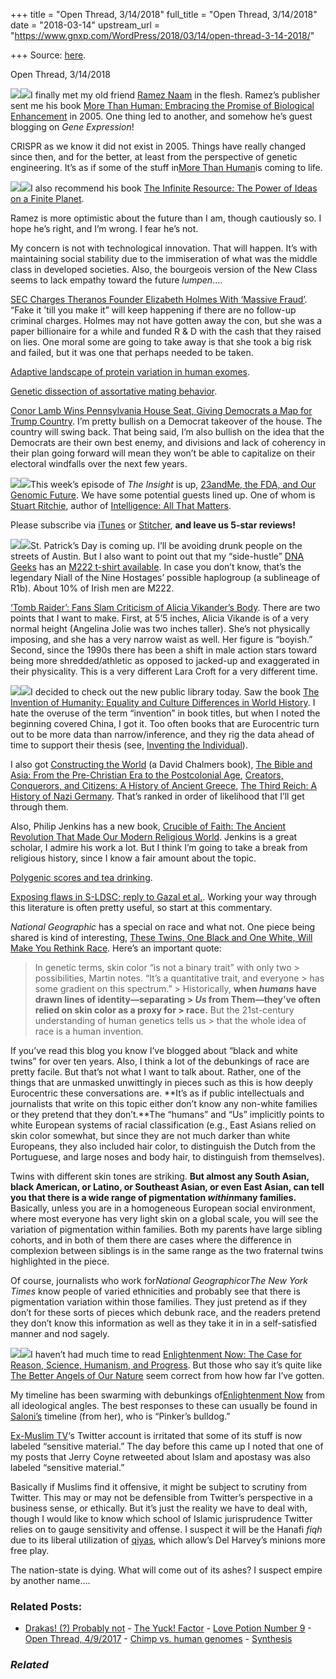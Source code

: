 +++
title = "Open Thread, 3/14/2018"
full_title = "Open Thread, 3/14/2018"
date = "2018-03-14"
upstream_url = "https://www.gnxp.com/WordPress/2018/03/14/open-thread-3-14-2018/"

+++
Source: [here](https://www.gnxp.com/WordPress/2018/03/14/open-thread-3-14-2018/).

Open Thread, 3/14/2018

![](https://i0.wp.com/www.gnxp.com/WordPress/wp-content/uploads/2018/03/ramez.jpg?resize=282%2C237&ssl=1)![](https://i0.wp.com/www.gnxp.com/WordPress/wp-content/uploads/2018/03/ramez.jpg?resize=282%2C237&ssl=1)I finally met my old friend [Ramez Naam](http://rameznaam.com/) in the flesh. Ramez’s publisher sent me his book [More Than Human: Embracing the Promise of Biological Enhancement](https://www.amazon.com/exec/obidos/ASIN/0557582334/geneexpressio-20/ref=as_at?creativeASIN=0195325419&linkCode=w61&imprToken=KSHkgwezmjtCY4A.Tbym0g&slotNum=33) in 2005. One thing led to another, and somehow he’s guest blogging on *Gene Expression*!

CRISPR as we know it did not exist in 2005. Things have really changed since then, and for the better, at least from the perspective of genetic engineering. It’s as if some of the stuff in[More Than Human](https://www.amazon.com/exec/obidos/ASIN/0557582334/geneexpressio-20/ref=as_at?creativeASIN=0195325419&linkCode=w61&imprToken=KSHkgwezmjtCY4A.Tbym0g&slotNum=33)is coming to life.

[![](https://i0.wp.com/www.gnxp.com/WordPress/wp-content/uploads/2018/03/the_infinite_resource.jpeg?resize=178%2C283&ssl=1)![](https://i0.wp.com/www.gnxp.com/WordPress/wp-content/uploads/2018/03/the_infinite_resource.jpeg?resize=178%2C283&ssl=1)](https://www.amazon.com/exec/obidos/ASIN/161168255X/geneexpressio-20/ref=as_at/?imprToken=hKZpg9qixemF0TvKp6QPfA&slotNum=0&creativeASIN=0195325419&linkCode=w61&imprToken=KSHkgwezmjtCY4A.Tbym0g&slotNum=33)I also recommend his book [The Infinite Resource: The Power of Ideas on a Finite Planet](https://www.amazon.com/exec/obidos/ASIN/161168255X/geneexpressio-20/ref=as_at/?imprToken=hKZpg9qixemF0TvKp6QPfA&slotNum=0&creativeASIN=0195325419&linkCode=w61&imprToken=KSHkgwezmjtCY4A.Tbym0g&slotNum=33).

Ramez is more optimistic about the future than I am, though cautiously so. I hope he’s right, and I’m wrong. I fear he’s not.

My concern is not with technological innovation. That will happen. It’s with maintaining social stability due to the immiseration of what was the middle class in developed societies. Also, the bourgeois version of the New Class seems to lack empathy toward the future *lumpen*….

[SEC Charges Theranos Founder Elizabeth Holmes With ‘Massive Fraud’](https://www.inc.com/business-insider/elizabeth-holmes-theranos-founder-ceo-sec-fraud-blood-test-investigation-settlement-sunny-balwani.html). “Fake it ’till you make it” will keep happening if there are no follow-up criminal charges. Holmes may not have gotten away the con, but she was a paper billionaire for a while and funded R & D with the cash that they raised on lies. One moral some are going to take away is that she took a big risk and failed, but it was one that perhaps needed to be taken.

[Adaptive landscape of protein variation in human exomes](https://www.biorxiv.org/content/early/2018/03/14/282152).

[Genetic dissection of assortative mating behavior](https://www.biorxiv.org/content/early/2018/03/14/282301).

[Conor Lamb Wins Pennsylvania House Seat, Giving Democrats a Map for Trump Country](https://www.nytimes.com/2018/03/14/us/politics/democrats-republicans-pennsylvania-special-election.html?hp&action=click&pgtype=Homepage&clickSource=story-heading&module=first-column-region&region=top-news&WT.nav=top-news). I’m pretty bullish on a Democrat takeover of the house. The country will swing back. That being said, I’m also bullish on the idea that the Democrats are their own best enemy, and divisions and lack of coherency in their plan going forward will mean they won’t be able to capitalize on their electoral windfalls over the next few years.

[![](https://i0.wp.com/www.gnxp.com/WordPress/wp-content/uploads/2018/03/intelligence_all_that_matters.jpeg?resize=191%2C264&ssl=1)![](https://i0.wp.com/www.gnxp.com/WordPress/wp-content/uploads/2018/03/intelligence_all_that_matters.jpeg?resize=191%2C264&ssl=1)](https://www.amazon.com/exec/obidos/ASIN/1444791877/geneexpressio-20/ref=as_at?creativeASIN=0691090106&linkCode=w61&imprToken=DU.H0cU0u6iWhQ1dWxrH3Q&slotNum=29)This week’s episode of *The Insight* is up, [23andMe, the FDA, and Our Genomic Future](https://itunes.apple.com/us/podcast/the-insight/id1324744423?mt=2). We have some potential guests lined up. One of whom is [Stuart Ritchie](https://twitter.com/StuartJRitchie), author of [Intelligence: All That Matters](https://www.amazon.com/exec/obidos/ASIN/1444791877/geneexpressio-20/ref=as_at?creativeASIN=0691090106&linkCode=w61&imprToken=DU.H0cU0u6iWhQ1dWxrH3Q&slotNum=29).

Please subscribe via [iTunes](https://itunes.apple.com/us/podcast/the-insight/id1324744423?mt=2) or [Stitcher](https://www.stitcher.com/podcast/insitome/the-insight), **and leave us 5-star reviews!**

[![](https://i0.wp.com/www.gnxp.com/WordPress/wp-content/uploads/2018/03/m222.jpg?resize=200%2C245&ssl=1)![](https://i0.wp.com/www.gnxp.com/WordPress/wp-content/uploads/2018/03/m222.jpg?resize=200%2C245&ssl=1)](https://dnageeks.com/products/the-r1b-m222-haplotee?utm_source=open_thread_3_14_2018&utm_medium=dnageeks)St. Patrick’s Day is coming up. I’ll be avoiding drunk people on the streets of Austin. But I also want to point out that my “side-hustle” [DNA Geeks](https://dnageeks.com/products/the-r1b-m222-haplotee?utm_source=open_thread_3_14_2018&utm_medium=dnageeks) has an [M222 t-shirt available](https://dnageeks.com/products/the-r1b-m222-haplotee?utm_source=open_thread_3_14_2018&utm_medium=dnageeks). In case you don’t know, that’s the legendary Niall of the Nine Hostages’ possible haplogroup (a sublineage of R1b). About 10% of Irish men are M222.

[‘Tomb Raider’: Fans Slam Criticism of Alicia Vikander’s Body](https://www.hollywoodreporter.com/heat-vision/tomb-raider-fans-slam-criticism-alicia-vikanders-body-movie-1094440). There are two points that I want to make. First, at 5’5 inches, Alicia Vikande is of a very normal height (Angelina Jolie was two inches taller). She’s not physically imposing, and she has a very narrow waist as well. Her figure is “boyish.” Second, since the 1990s there has been a shift in male action stars toward being more shredded/athletic as opposed to jacked-up and exaggerated in their physicality. This is a very different Lara Croft for a very different time.

[![](https://i0.wp.com/www.gnxp.com/WordPress/wp-content/uploads/2018/03/the_invention_of_humanity.jpeg?resize=182%2C277&ssl=1)![](https://i0.wp.com/www.gnxp.com/WordPress/wp-content/uploads/2018/03/the_invention_of_humanity.jpeg?resize=182%2C277&ssl=1)](https://www.amazon.com/exec/obidos/ASIN/0674971965/geneexpressio-20/ref=as_at?creativeASIN=B00RTY0LPO&linkCode=w61&imprToken=RH8TIPnsC7U4cCROc.d0YA&slotNum=29)I decided to check out the new public library today. Saw the book [The Invention of Humanity: Equality and Culture Differences in World History](https://www.amazon.com/exec/obidos/ASIN/0674971965/geneexpressio-20/ref=as_at?creativeASIN=B00RTY0LPO&linkCode=w61&imprToken=RH8TIPnsC7U4cCROc.d0YA&slotNum=29). I hate the overuse of the term “invention” in book titles, but when I noted the beginning covered China, I got it. Too often books that are Eurocentric turn out to be more data than narrow/inference, and they rig the data ahead of time to support their thesis (see, [Inventing the Individual](https://www.amazon.com/exec/obidos/ASIN/0674979885/geneexpressio-20/ref=as_at?creativeASIN=0393067785&linkCode=w61&imprToken=QxNOFjkunbWsg-fLf7OtEA&slotNum=35)).

I also got [Constructing the World](https://www.amazon.com/exec/obidos/ASIN/019960858X/geneexpressio-20/ref=as_at?creativeASIN=0393067785&linkCode=w61&imprToken=QxNOFjkunbWsg-fLf7OtEA&slotNum=35) (a David Chalmers book), [The Bible and Asia: From the Pre-Christian Era to the Postcolonial Age](https://www.amazon.com/exec/obidos/ASIN/0674049071/geneexpressio-20/ref=as_at?creativeASIN=0393067785&linkCode=w61&imprToken=QxNOFjkunbWsg-fLf7OtEA&slotNum=35), [Creators, Conquerors, and Citizens: A History of Ancient Greece](https://www.amazon.com/exec/obidos/ASIN/019023430X/geneexpressio-20/ref=as_at?creativeASIN=0393067785&linkCode=w61&imprToken=QxNOFjkunbWsg-fLf7OtEA&slotNum=35), [The Third Reich: A History of Nazi Germany](https://www.amazon.com/exec/obidos/ASIN/1451651139/geneexpressio-20/ref=as_at?creativeASIN=0393067785&linkCode=w61&imprToken=QxNOFjkunbWsg-fLf7OtEA&slotNum=35). That’s ranked in order of likelihood that I’ll get through them.

Also, Philip Jenkins has a new book, [Crucible of Faith: The Ancient Revolution That Made Our Modern Religious World](https://www.amazon.com/exec/obidos/ASIN/0465096409/geneexpressio-20/ref=as_at?creativeASIN=0393067785&linkCode=w61&imprToken=QxNOFjkunbWsg-fLf7OtEA&slotNum=35). Jenkins is a great scholar, I admire his work a lot. But I think I’m going to take a break from religious history, since I know a fair amount about the topic.

[Polygenic scores and tea drinking](https://gcbias.org/2018/03/14/polygenic-scores-and-tea-drinking/).

[Exposing flaws in S-LDSC; reply to Gazal et al.](https://www.biorxiv.org/content/early/2018/03/13/280784). Working your way through this literature is often pretty useful, so start at this commentary.

*National Geographic* has a special on race and what not. One piece being shared is kind of interesting, [These Twins, One Black and One White, Will Make You Rethink Race](https://www.nationalgeographic.com/magazine/2018/04/race-twins-black-white-biggs/). Here’s an important quote:

> In genetic terms, skin color “is not a binary trait” with only two > possibilities, Martin notes. “It’s a quantitative trait, and everyone > has some gradient on this spectrum.” >
> Historically, **when *humans* have drawn lines of identity—separating > *Us* from Them—they’ve often relied on skin color as a proxy for > race.** But the 21st-century understanding of human genetics tells us > that the whole idea of race is a human invention.

If you’ve read this blog you know I’ve blogged about “black and white twins” for over ten years. Also, I think a lot of the debunkings of race are pretty facile. But that’s not what I want to talk about. Rather, one of the things that are unmasked unwittingly in pieces such as this is how deeply Eurocentric these conversations are. **It’s as if public intellectuals and journalists that write on this topic either don’t know any non-white families or they pretend that they don’t.**The “humans” and “Us” implicitly points to white European systems of racial classification (e.g., East Asians relied on skin color somewhat, but since they are not much darker than white Europeans, they also included hair color, to distinguish the Dutch from the Portuguese, and large noses and body hair, to distinguish from themselves).

Twins with different skin tones are striking. **But almost any South Asian, black American, or Latino, or Southeast Asian, or even East Asian, can tell you that there is a wide range of pigmentation *within*many families.** Basically, unless you are in a homogeneous European social environment, where most everyone has very light skin on a global scale, you will see the variation of pigmentation within families. Both my parents have large sibling cohorts, and in both of them there are cases where the difference in complexion between siblings is in the same range as the two fraternal twins highlighted in the piece.

Of course, journalists who work for*National Geographic*or*The New York Times* know people of varied ethnicities and probably see that there is pigmentation variation within those families. They just pretend as if they don’t for these sorts of pieces which debunk race, and the readers pretend they don’t know this information as well as they take it in in a self-satisfied manner and nod sagely.

[![](https://i0.wp.com/www.gnxp.com/WordPress/wp-content/uploads/2018/02/enlightenment_now.jpeg?resize=182%2C277&ssl=1)![](https://i0.wp.com/www.gnxp.com/WordPress/wp-content/uploads/2018/02/enlightenment_now.jpeg?resize=182%2C277&ssl=1)](https://www.amazon.com/exec/obidos/ASIN/0143122010/geneexpressio-20/ref=as_at?creativeASIN=0060932902&linkCode=w61&imprToken=KTRnxLwRu1fUrkMO9tw04Q&slotNum=30)I haven’t had much time to read [Enlightenment Now: The Case for Reason, Science, Humanism, and Progress](https://www.amazon.com/exec/obidos/ASIN/0525427570/geneexpressio-20/ref=as_at?creativeASIN=0060932902&linkCode=w61&imprToken=KTRnxLwRu1fUrkMO9tw04Q&slotNum=30). But those who say it’s quite like [The Better Angels of Our Nature](https://www.amazon.com/exec/obidos/ASIN/0143122010/geneexpressio-20/ref=as_at?creativeASIN=0060932902&linkCode=w61&imprToken=KTRnxLwRu1fUrkMO9tw04Q&slotNum=30) seem correct from how how far I’ve gotten.

My timeline has been swarming with debunkings of[Enlightenment Now](https://www.amazon.com/exec/obidos/ASIN/0525427570/geneexpressio-20/ref=as_at?creativeASIN=0060932902&linkCode=w61&imprToken=KTRnxLwRu1fUrkMO9tw04Q&slotNum=30) from all ideological angles. The best responses to these can usually be found in [Saloni’s](https://twitter.com/salonium) timeline (from her), who is “Pinker’s bulldog.”

[Ex-Muslim TV](https://twitter.com/ExMuslimTV/status/973386979218984960)‘s Twitter account is irritated that some of its stuff is now labeled “sensitive material.” The day before this came up I noted that one of my posts that Jerry Coyne retweeted about Islam and apostasy was also labeled “sensitive material.”

Basically if Muslims find it offensive, it might be subject to scrutiny from Twitter. This may or may not be defensible from Twitter’s perspective in a business sense, or ethically. But it’s just the reality we have to deal with, though I would like to know which school of Islamic jurisprudence Twitter relies on to gauge sensitivity and offense. I suspect it will be the Hanafi *fiqh* due to its liberal utilization of [qiyas](https://en.wikipedia.org/wiki/Qiyas), which allow’s Del Harvey’s minions more free play.

The nation-state is dying. What will come out of its ashes? I suspect empire by another name….

### Related Posts:

- [Drakas! (?) Probably
  not](https://www.gnxp.com/WordPress/2015/04/23/drakas-probably-not/) - [The Yuck!
  Factor](https://www.gnxp.com/WordPress/2005/03/13/the-yuck-factor/) - [Love Potion Number
  9](https://www.gnxp.com/WordPress/2005/04/03/love-potion-number-9/) - [Open Thread,
  4/9/2017](https://www.gnxp.com/WordPress/2017/04/09/open-thread-492017/) - [Chimp vs. human
  genomes](https://www.gnxp.com/WordPress/2005/09/21/chimp-vs-human-genomes/) - [Synthesis](https://www.gnxp.com/WordPress/2008/05/16/synthesis/)

### *Related*

[](https://www.addtoany.com/add_to/facebook?linkurl=https%3A%2F%2Fwww.gnxp.com%2FWordPress%2F2018%2F03%2F14%2Fopen-thread-3-14-2018%2F&linkname=Open%20Thread%2C%203%2F14%2F2018 "Facebook")[](https://www.addtoany.com/add_to/twitter?linkurl=https%3A%2F%2Fwww.gnxp.com%2FWordPress%2F2018%2F03%2F14%2Fopen-thread-3-14-2018%2F&linkname=Open%20Thread%2C%203%2F14%2F2018 "Twitter")[](https://www.addtoany.com/add_to/email?linkurl=https%3A%2F%2Fwww.gnxp.com%2FWordPress%2F2018%2F03%2F14%2Fopen-thread-3-14-2018%2F&linkname=Open%20Thread%2C%203%2F14%2F2018 "Email")[](https://www.addtoany.com/share)

